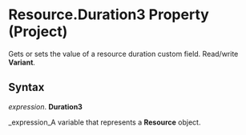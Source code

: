 
# Resource.Duration3 Property (Project)

 Gets or sets the value of a resource duration custom field. Read/write **Variant**.


## Syntax

 _expression_. **Duration3**

 _expression_A variable that represents a  **Resource** object.

